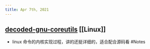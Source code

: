 ```yaml
---
title: Apr 7th, 2021
---
```


## [decoded-gnu-coreutils](http://maizure.org/projects/decoded-gnu-coreutils/) [[Linux]]
- linux 命令的内核实现过程，讲的还挺详细的，适合配合源码看 #Notes